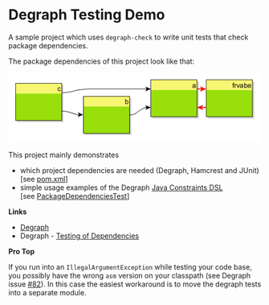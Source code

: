 # Degraph Testing Demo

A sample project which uses `degraph-check` to write unit tests that check package dependencies.

The package dependencies of this project look like that:

![package dependencies](src/main/degraph/yEd/packages.png)

This project mainly demonstrates
* which project dependencies are needed (Degraph, Hamcrest and JUnit)  
[see [pom.xml](pom.xml)]
* simple usage examples of the Degraph [Java Constraints DSL](http://blog.schauderhaft.de/degraph/documentation.html#java-constraints-dsl)  
[see [PackageDependenciesTest](src/test/java/de/frvabe/PackageDependenciesTest.java)]

**Links**
* [Degraph](http://blog.schauderhaft.de/degraph/)
* Degraph - [Testing of Dependencies](http://blog.schauderhaft.de/degraph/documentation.html#testing-of-dependencies)

**Pro Top**

If you run into an `IllegalArgumentException` while testing your code base, you possibly have the wrong `asm` version on your classpath (see Degraph issue [#82](https://github.com/schauder/degraph/issues/82)). In this case the easiest workaround is to move the degraph tests into a separate module.
